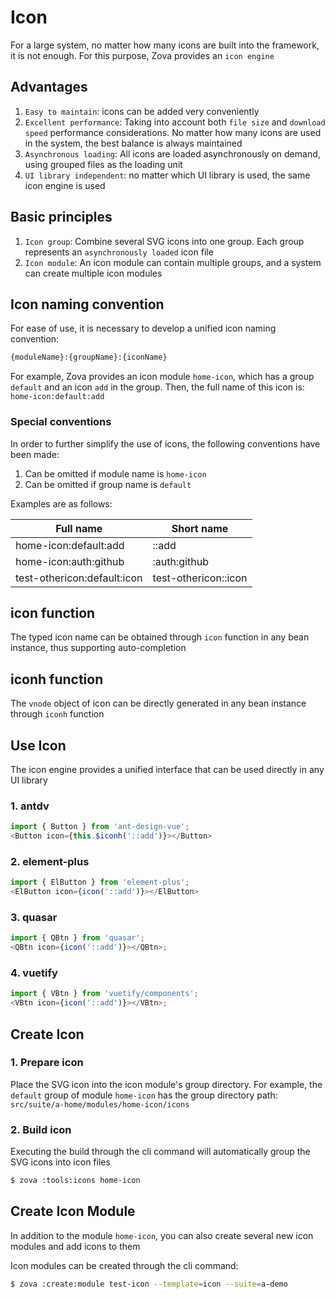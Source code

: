 # Icon

For a large system, no matter how many icons are built into the framework, it is not enough. For this purpose, Zova provides an `icon engine`

## Advantages

1. `Easy to maintain`: icons can be added very conveniently
2. `Excellent performance`: Taking into account both `file size` and `download speed` performance considerations. No matter how many icons are used in the system, the best balance is always maintained
3. `Asynchronous loading`: All icons are loaded asynchronously on demand, using grouped files as the loading unit
4. `UI library independent`: no matter which UI library is used, the same icon engine is used

## Basic principles

1. `Icon group`: Combine several SVG icons into one group. Each group represents an `asynchronously loaded` icon file
2. `Icon module`: An icon module can contain multiple groups, and a system can create multiple icon modules

## Icon naming convention

For ease of use, it is necessary to develop a unified icon naming convention:

```bash
{moduleName}:{groupName}:{iconName}
```

For example, Zova provides an icon module `home-icon`, which has a group `default` and an icon `add` in the group. Then, the full name of this icon is: `home-icon:default:add`

### Special conventions

In order to further simplify the use of icons, the following conventions have been made:

1. Can be omitted if module name is `home-icon`
2. Can be omitted if group name is `default`

Examples are as follows:

| Full name                   | Short name           |
| --------------------------- | -------------------- |
| home-icon:default:add       | ::add                |
| home-icon:auth:github       | :auth:github         |
| test-othericon:default:icon | test-othericon::icon |

## icon function

The typed icon name can be obtained through `icon` function in any bean instance, thus supporting auto-completion

## iconh function

The `vnode` object of icon can be directly generated in any bean instance through `iconh` function

## Use Icon

The icon engine provides a unified interface that can be used directly in any UI library

### 1. antdv

```typescript
import { Button } from 'ant-design-vue';
<Button icon={this.$iconh('::add')}></Button>
```

### 2. element-plus

```typescript
import { ElButton } from 'element-plus';
<ElButton icon={icon('::add')}></ElButton>
```

### 3. quasar

```typescript
import { QBtn } from 'quasar';
<QBtn icon={icon('::add')}></QBtn>;
```

### 4. vuetify

```typescript
import { VBtn } from 'vuetify/components';
<VBtn icon={icon('::add')}></VBtn>;
```

## Create Icon

### 1. Prepare icon

Place the SVG icon into the icon module's group directory. For example, the `default` group of module `home-icon` has the group directory path:
`src/suite/a-home/modules/home-icon/icons`

### 2. Build icon

Executing the build through the cli command will automatically group the SVG icons into icon files

```bash
$ zova :tools:icons home-icon
```

## Create Icon Module

In addition to the module `home-icon`, you can also create several new icon modules and add icons to them

Icon modules can be created through the cli command:

```bash
$ zova :create:module test-icon --template=icon --suite=a-demo
```
